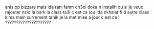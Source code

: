 anis pp bizzare mais ida rani fahm ch3ol doka n instalih ou si je veux rajouter nzid la bark la class ta3i c est ca (ou ida nkhalat fi d autre class kima main surrement tanik je la met mise a jour c est ca ) ?????????????????????
